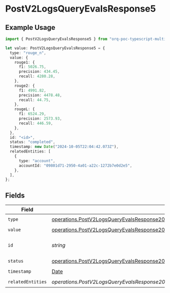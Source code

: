 # PostV2LogsQueryEvalsResponse5

## Example Usage

```typescript
import { PostV2LogsQueryEvalsResponse5 } from "orq-poc-typescript-multi-env-version/models/operations";

let value: PostV2LogsQueryEvalsResponse5 = {
  type: "rouge_n",
  value: {
    rouge1: {
      f1: 5026.75,
      precision: 434.45,
      recall: 4280.28,
    },
    rouge2: {
      f1: 4991.82,
      precision: 4478.48,
      recall: 44.75,
    },
    rougeL: {
      f1: 6524.29,
      precision: 2573.93,
      recall: 446.59,
    },
  },
  id: "<id>",
  status: "completed",
  timestamp: new Date("2024-10-05T22:04:42.073Z"),
  relatedEntities: [
    {
      type: "account",
      accountId: "09801d71-2950-4a01-a22c-1272b7e0d2e5",
    },
  ],
};
```

## Fields

| Field                                                                                                                                                                                    | Type                                                                                                                                                                                     | Required                                                                                                                                                                                 | Description                                                                                                                                                                              |
| ---------------------------------------------------------------------------------------------------------------------------------------------------------------------------------------- | ---------------------------------------------------------------------------------------------------------------------------------------------------------------------------------------- | ---------------------------------------------------------------------------------------------------------------------------------------------------------------------------------------- | ---------------------------------------------------------------------------------------------------------------------------------------------------------------------------------------- |
| `type`                                                                                                                                                                                   | [operations.PostV2LogsQueryEvalsResponse200ApplicationJSONResponseBodyItems35Type](../../models/operations/postv2logsqueryevalsresponse200applicationjsonresponsebodyitems35type.md)     | :heavy_check_mark:                                                                                                                                                                       | N/A                                                                                                                                                                                      |
| `value`                                                                                                                                                                                  | [operations.PostV2LogsQueryEvalsResponse200ApplicationJSONValue](../../models/operations/postv2logsqueryevalsresponse200applicationjsonvalue.md)                                         | :heavy_check_mark:                                                                                                                                                                       | N/A                                                                                                                                                                                      |
| `id`                                                                                                                                                                                     | *string*                                                                                                                                                                                 | :heavy_check_mark:                                                                                                                                                                       | The id of the resource                                                                                                                                                                   |
| `status`                                                                                                                                                                                 | [operations.PostV2LogsQueryEvalsResponse200ApplicationJSONResponseBodyItems35Status](../../models/operations/postv2logsqueryevalsresponse200applicationjsonresponsebodyitems35status.md) | :heavy_check_mark:                                                                                                                                                                       | N/A                                                                                                                                                                                      |
| `timestamp`                                                                                                                                                                              | [Date](https://developer.mozilla.org/en-US/docs/Web/JavaScript/Reference/Global_Objects/Date)                                                                                            | :heavy_check_mark:                                                                                                                                                                       | N/A                                                                                                                                                                                      |
| `relatedEntities`                                                                                                                                                                        | *operations.PostV2LogsQueryEvalsResponse200ApplicationJSONResponseBodyItems35RelatedEntities*[]                                                                                          | :heavy_check_mark:                                                                                                                                                                       | N/A                                                                                                                                                                                      |